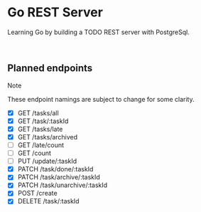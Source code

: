 # Go REST Server

Learning Go by building a TODO REST server with PostgreSql.

<br>

## Planned endpoints

> [!NOTE]
> These endpoint namings are subject to change for some clarity.

* [x] GET /tasks/all
* [x] GET /task/:taskId
* [x] GET /tasks/late
* [x] GET /tasks/archived
* [ ] GET /late/count
* [ ] GET /count
* [ ] PUT /update/:taskId
* [x] PATCH /task/done/:taskId
* [x] PATCH /task/archive/:taskId
* [x] PATCH /task/unarchive/:taskId
* [x] POST /create
* [x] DELETE /task/:taskId
